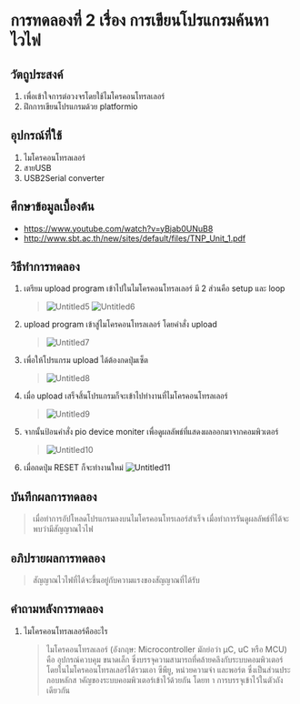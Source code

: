 # การทดลองที่ 2 เรื่อง การเขียนโปรแกรมค้นหาไวไฟ

## วัตถูประสงค์
1. เพื่อเข้าใจการต่อวงจรโดยใช้ไมโครคอนโทรลเลอร์
2. ฝึกการเขียนโปรแกรมด้วย platformio

## อุปกรณ์ที่ใช้
1. ไมโครคอนโทรลเลอร์
2. สายUSB
3. USB2Serial converter

## ศึกษาข้อมูลเบื้องต้น
* https://www.youtube.com/watch?v=yBjab0UNuB8
* http://www.sbt.ac.th/new/sites/default/files/TNP_Unit_1.pdf

## วิธีทำการทดลอง
1. เตรียม upload program เข้าไปในไมโครคอนโทรลเลอร์ มี 2 ส่วนคือ setup และ loop
   > ![Untitled5](https://user-images.githubusercontent.com/80879116/112148475-8396de00-8c10-11eb-8965-6827131d6146.png)
   > ![Untitled6](https://user-images.githubusercontent.com/80879116/112148840-ef794680-8c10-11eb-8a08-bb1e8342cbbe.png)

2. upload program เข้าสู่ไมโครคอนโทรลเลอร์ โดยคำสั่ง upload
   > ![Untitled7](https://user-images.githubusercontent.com/80879116/112149280-60b8f980-8c11-11eb-9127-000d5e6ffa24.png)

3. เพื่อให้โปรแกรม upload ได้ต้องกดปุ่มเซ็ต
   > ![Untitled8](https://user-images.githubusercontent.com/80879116/112149588-bab9bf00-8c11-11eb-98d5-4fc82b9f3a84.png)

4. เมื่อ upload เสร็จสิ้นโปรแกรมก็จะเข้าไปทำงานที่ไมโครคอนโทรลเลอร์
   > ![Untitled9](https://user-images.githubusercontent.com/80879116/112149954-1f751980-8c12-11eb-8c7b-d96252d4fe87.png)

5. จากนั้นป้อนคำสั่ง pio device moniter เพื่อดูผลลัพธ์ที่แสดงผลออกมาจากคอมพิวเตอร์
   > ![Untitled10](https://user-images.githubusercontent.com/80879116/112150255-7549c180-8c12-11eb-8b89-f767c6393299.png)

6. เมื่อกดปุ่ม RESET ก็จะทำงานใหม่
    ![Untitled11](https://user-images.githubusercontent.com/80879116/112150783-10429b80-8c13-11eb-92e4-cbda545b4fa6.png)

## บันทึกผลการทดลอง
   > เมื่อทำการอัปโหลดโปรแกรมลงบนไมโครคอนโทรเลอร์สำเร็จ เมื่อทำการรันดูผลลัพธ์ที่ได้จะพบว่ามีสัญญาณไวไฟ

## อภิปรายผลการทดลอง
   > สัญญาณไวไฟที่ได้จะขึ้นอยู่กับความแรงของสัญญาณที่ได้รับ

## คำถามหลังการทดลอง
   1. ไมโครคอนโทรลเลอร์คืออะไร
        > ไมโครคอนโทรลเลอร์ (อังกฤษ: Microcontroller มักย่อว่า µC, uC หรือ MCU) คือ อุปกรณ์ควบคุม
             ขนาดเล็ก ซึ่งบรรจุความสามารถที่คล้ายคลึงกับระบบคอมพิวเตอร์ โดยในไมโครคอนโทรลเลอร์ได้รวมเอา
             ซีพียู, หน่วยความจำ และพอร์ต ซึ่งเป็นส่วนประกอบหลักส าคัญของระบบคอมพิวเตอร์เข้าไว้ด้วยกัน โดยท า
             การบรรจุเข้าไว้ในตัวถังเดียวกัน 

